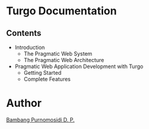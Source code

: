Turgo Documentation
===================

Contents
--------
* Introduction
	*	The Pragmatic Web System
	*	The Pragmatic Web Architecture
* Pragmatic Web Application Development with Turgo
	*	Getting Started
	*	Complete Features

Author
======

[Bambang Purnomosidi D. P.](http://bpdp.name)
